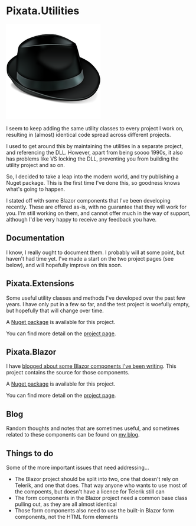 # Pixata.Utilities

![Pixata](https://github.com/MrYossu/Pixata.Utilities/raw/master/Borsalino.png "Pixata")

I seem to keep adding the same utility classes to every project I work on, resulting in (almost) identical code spread across different projects.

I used to get around this by maintaining the utilities in a separate project, and referencing the DLL. However, apart from being soooo 1990s, it also has problems like VS locking the DLL, preventing you from building the utility project and so on.

So, I decided to take a leap into the modern world, and try publishing a Nuget package. This is the first time I've done this, so goodness knows what's going to happen.

I stated off with some Blazor components that I've been developing recently. These are offered as-is, with no guarantee that they will work for you. I'm still working on them, and cannot offer much in the way of support, although I'd be very happy to receive any feedback you have.

## Documentation
I know, I really ought to document them. I probably will at some point, but haven't had time yet. I've made a start on the two project pages (see below), and will hopefully improve on this soon.

## Pixata.Extensions
Some useful utility classes and methods I've developed over the past few years. I have only put in a few so far, and the test project is woefully empty, but hopefully that will change over time.

A [Nuget package](https://www.nuget.org/packages/Pixata.Extensions/) is available for this project.

You can find more detail on the [project page](https://github.com/MrYossu/Pixata.Utilities/tree/master/Pixata.Extensions).

## Pixata.Blazor
I have [blogged about some Blazor components I've been writing](https://www.pixata.co.uk/tag/blazor/). This project contains the source for those components.

A [Nuget package](https://www.nuget.org/packages/Pixata.Blazor/) is available for this project.

You can find more detail on the [project page](https://github.com/MrYossu/Pixata.Utilities/tree/master/Pixata.Blazor).

## Blog
Random thoughts and notes that are sometimes useful, and sometimes related to these components can be found on [my blog](https://www.pixata.co.uk/).

## Things to do
Some of the more important issues that need addressing...

* The Blazor project should be split into two, one that doesn't rely on Telerik, and one that does. That way anyone who wants to use most of the compoents, but doesn't have a licence for Telerik still can
* The form components in the Blazor project need a common base class pulling out, as they are all almost identical
* Those form components also need to use the built-in Blazor form components, not the HTML form elements
